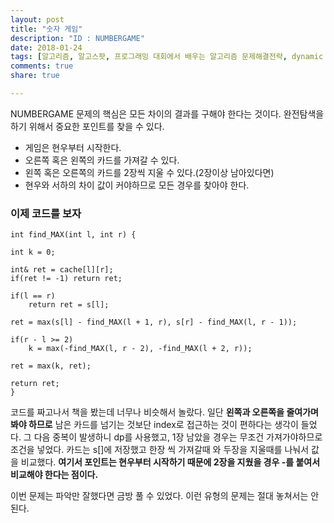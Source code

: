 ```yaml
---
layout: post
title: "숫자 게임"
description: "ID : NUMBERGAME"
date: 2018-01-24
tags: [알고리즘, 알고스팟, 프로그래밍 대회에서 배우는 알고리즘 문제해결전략, dynamic programming]
comments: true
share: true

---
```


NUMBERGAME 문제의 핵심은 모든 차이의 결과를 구해야 한다는 것이다. 완전탐색을 하기 위해서 중요한 포인트를 찾을 수 있다.
* 게임은 현우부터 시작한다.
* 오른쪽 혹은 왼쪽의 카드를 가져갈 수 있다.
* 왼쪽 혹은 오른쪽의 카드를 2장씩 지울 수 있다.(2장이상 남아있다면)
* 현우와 서하의 차이 값이 커야하므로 모든 경우를 찾아야 한다.

### 이제 코드를 보자
    int find_MAX(int l, int r) {

	int k = 0;

	int& ret = cache[l][r];
	if(ret != -1) return ret;

	if(l == r)
		return ret = s[l];

	ret = max(s[l] - find_MAX(l + 1, r), s[r] - find_MAX(l, r - 1));

	if(r - l >= 2)
		k = max(-find_MAX(l, r - 2), -find_MAX(l + 2, r));

	ret = max(k, ret);

	return ret;
	}

코드를 짜고나서 책을 봤는데 너무나 비슷해서 놀랐다. 일단 **왼쪽과 오른쪽을 줄여가며 봐야 하므로** 남은 카드를 넘기는 것보단 index로 접근하는 것이 편하다는 생각이 들었다. 그 다음 중복이 발생하니 dp를 사용했고, 1장 남았을 경우는 무조건 가져가야하므로 조건을 넣었다.
카드는 s[]에 저장했고 한장 씩 가져갈때 와 두장을 지울때를 나눠서 값을 비교했다. **여기서 포인트는 현우부터 시작하기 때문에 2장을 지웠을 경우 -를 붙여서 비교해야 한다는 점이다.**

이번 문제는 파악만 잘했다면 금방 풀 수 있었다. 이런 유형의 문제는 절대 놓쳐서는 안된다.
